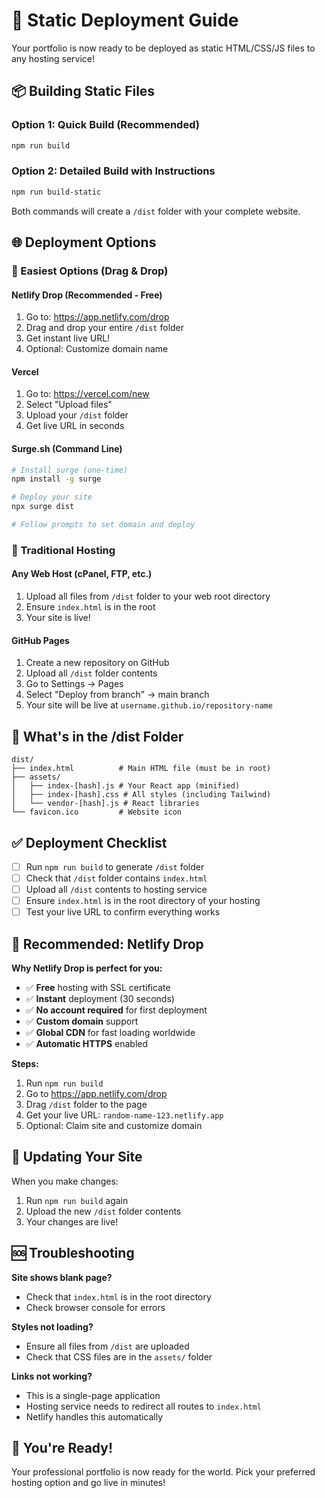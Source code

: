 # 🚀 Static Deployment Guide

Your portfolio is now ready to be deployed as static HTML/CSS/JS files to any hosting service!

## 📦 Building Static Files

### Option 1: Quick Build (Recommended)
```bash
npm run build
```

### Option 2: Detailed Build with Instructions
```bash
npm run build-static
```

Both commands will create a `/dist` folder with your complete website.

## 🌐 Deployment Options

### 🎯 Easiest Options (Drag & Drop)

#### **Netlify Drop** (Recommended - Free)
1. Go to: https://app.netlify.com/drop
2. Drag and drop your entire `/dist` folder
3. Get instant live URL!
4. Optional: Customize domain name

#### **Vercel**
1. Go to: https://vercel.com/new
2. Select "Upload files"
3. Upload your `/dist` folder
4. Get live URL in seconds

#### **Surge.sh** (Command Line)
```bash
# Install surge (one-time)
npm install -g surge

# Deploy your site
npx surge dist

# Follow prompts to set domain and deploy
```

### 🔧 Traditional Hosting

#### **Any Web Host (cPanel, FTP, etc.)**
1. Upload all files from `/dist` folder to your web root directory
2. Ensure `index.html` is in the root
3. Your site is live!

#### **GitHub Pages**
1. Create a new repository on GitHub
2. Upload all `/dist` folder contents
3. Go to Settings → Pages
4. Select "Deploy from branch" → main branch
5. Your site will be live at `username.github.io/repository-name`

## 📁 What's in the /dist Folder

```
dist/
├── index.html          # Main HTML file (must be in root)
├── assets/
│   ├── index-[hash].js # Your React app (minified)
│   ├── index-[hash].css # All styles (including Tailwind)
│   └── vendor-[hash].js # React libraries
└── favicon.ico         # Website icon
```

## ✅ Deployment Checklist

- [ ] Run `npm run build` to generate `/dist` folder
- [ ] Check that `/dist` folder contains `index.html`
- [ ] Upload all `/dist` contents to hosting service
- [ ] Ensure `index.html` is in the root directory of your hosting
- [ ] Test your live URL to confirm everything works

## 🎯 Recommended: Netlify Drop

**Why Netlify Drop is perfect for you:**
- ✅ **Free** hosting with SSL certificate
- ✅ **Instant** deployment (30 seconds)
- ✅ **No account required** for first deployment
- ✅ **Custom domain** support
- ✅ **Global CDN** for fast loading worldwide
- ✅ **Automatic HTTPS** enabled

**Steps:**
1. Run `npm run build`
2. Go to https://app.netlify.com/drop
3. Drag `/dist` folder to the page
4. Get your live URL: `random-name-123.netlify.app`
5. Optional: Claim site and customize domain

## 🔄 Updating Your Site

When you make changes:
1. Run `npm run build` again
2. Upload the new `/dist` folder contents
3. Your changes are live!

## 🆘 Troubleshooting

**Site shows blank page?**
- Check that `index.html` is in the root directory
- Check browser console for errors

**Styles not loading?**
- Ensure all files from `/dist` are uploaded
- Check that CSS files are in the `assets/` folder

**Links not working?**
- This is a single-page application
- Hosting service needs to redirect all routes to `index.html`
- Netlify handles this automatically

## 🎉 You're Ready!

Your professional portfolio is now ready for the world. Pick your preferred hosting option and go live in minutes!